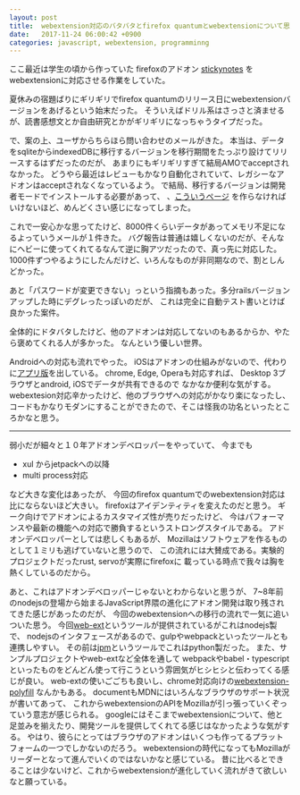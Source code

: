 ```yaml
---
layout: post
title:  webextension対応のバタバタとfirefox quantumとwebextensionについて思っていること
date:   2017-11-24 06:00:42 +0900
categories: javascript, webextension, programminng
---
```


ここ最近は学生の頃から作っていた
firefoxのアドオン [stickynotes](https://addons.mozilla.org/ja/firefox/addon/sticky-notes/)
をwebextensionに対応させる作業をしていた。

 夏休みの宿題ばりにギリギリでfirefox quantumのリリース日にwebextensionバージョンをあげるという始末だった。
 そういえばドリル系はさっさと済ませるが、読書感想文とか自由研究とかがギリギリになっちゃうタイプだった。


 で、案の上、ユーザからちらほら問い合わせのメールがきた。
 本当は、データをsqliteからindexedDBに移行するバージョンを移行期間をたっぷり設けてリリースするはずだったのだが、
 あまりにもギリギリすぎて結局AMOでacceptされなかった。
 どうやら最近はレビューもかなり自動化されていて、レガシーなアドオンはacceptされなくなっているよう。
 で結局、移行するバージョンは開発者モードでインストールする必要があって、
 、[こういうページ](https://github.com/kumabook/stickynotes/wiki/%E6%97%A7%E3%82%A2%E3%83%89%E3%82%AA%E3%83%B3%E3%81%8B%E3%82%89webextension%E3%81%B8%E3%81%AE%E7%A7%BB%E8%A1%8C) を作らなければいけないほど、めんどくさい感じになってしまった。


 これで一安心かな思ってたけど、8000件くらいデータがあってメモリ不足になるよっていうメールが１件きた。
 バグ報告は普通は嬉しくないのだが、そんなにヘビーに使ってくれてるなんて逆に胸アツだったので、真っ先に対応した。
 1000件ずつやるようにしたんだけど、いろんなものが非同期なので、割としんどかった。

 あと「パスワードが変更できない」っという指摘もあった。多分railsバージョンアップした時にデグレったっぽいのだが、
 これは完全に自動テスト書いとけば良かった案件。


 全体的にドタバタしたけど、他のアドオンは対応してないのもあるからか、やたら褒めてくれる人が多かった。
 なんという優しい世界。


 Androidへの対応も流れでやった。
 iOSはアドオンの仕組みがないので、代わりに[アプリ版](https://itunes.apple.com/us/app/sticky-notes-put-a-sticky-on-your-web/id992415126?l=es&mt=8)を出している。
 chrome, Edge, Operaも対応すれば、
 Desktop 3ブラウザとandroid, iOSでデータが共有できるので なかなか便利な気がする。
 webextesion対応辛かったけど、他のブラウザへの対応がかなり楽になったし、
 コードもかなりモダンにすることができたので、そこは怪我の功名といったところかなと思う。


 -----------------------------------------------------



 弱小だが細々と１０年アドオンデベロッパーをやっていて、
 今までも

 - xul からjetpackへの以降
 - multi process対応

など大きな変化はあったが、
今回のfirefox quantumでのwebextension対応は比にならないほど大きい。
firefoxはアイデンティティを変えたのだと思う。
ギーク向けでアドオンによるカスタマイズ性が売りだったけど、
今はパフォーマンスや最新の機能への対応で勝負するというストロングスタイルである。
 アドオンデベロッパーとしては悲しくもあるが、
 Mozillaはソフトウェアを作るものとして１ミリも逃げていないと思うので、
 この流れには大賛成である。実験的プロジェクトだったrust, servoが実際にfirefoxに
 載っている時点で我々は胸を熱くしているのだから。



あと、これはアドオンデベロッパーじゃないとわからないと思うが、
7~8年前のnodejsの登場から始まるJavaScript界隈の進化にアドオン開発は取り残されてきた感じがあったのだが、
今回のwebextensionへの移行の流れで一気に追いついた思う。
今回[web-ext](https://github.com/mozilla/web-ext)というツールが提供されているがこれはnodejs製で、
nodejsのインタフェースがあるので、gulpやwebpackといったツールとも連携しやすい。
その前は[jpm](https://github.com/mozilla-jetpack/jpm)というツールでこれはpython製だった。
また、サンプルプロジェクトやweb-extなど全体を通して
webpackやbabel・typescriptといったものをどんどん使って行こうという雰囲気がヒシヒシと伝わってくる感じが良い。
web-extの使いごごちも良いし、chrome対応向けの[webextension-polyfill](https://github.com/mozilla/webextension-polyfill) なんかもある。
documentもMDNにはいろんなブラウザのサポート状況が書いてあって、
これからwebextensionのAPIをMozillaが引っ張っていくぞっていう意志が感じられる。
googleにはそこまでwebextensionについて、他と足並みを揃えたり、開発ツールを提供してくれてる感じはなかったような気がする。
やはり、彼らにとってはブラウザのアドオンはいくつも作ってるプラットフォームの一つでしかないのだろう。
webextensionの時代になってもMozillaがリーダーとなって進んでいくのではないかなと感じている。
昔に比べるとできることは少ないけど、これからwebextensionが進化していく流れがきて欲しいなと願っている。
